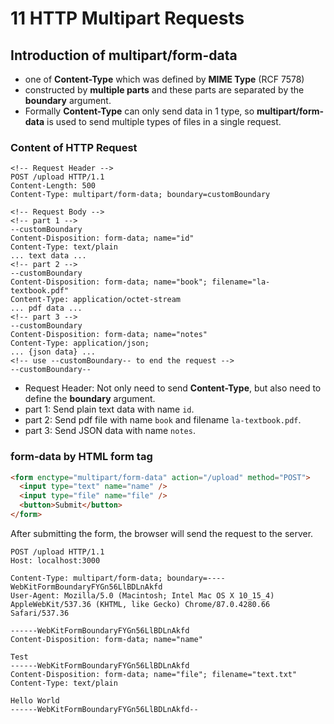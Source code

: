 # 11 HTTP Multipart Requests

## Introduction of multipart/form-data
-  one of **Content-Type** which was defined by **MIME Type** (RCF 7578)
-  constructed by **multiple parts** and these parts are separated by the **boundary** argument.
- Formally **Content-Type** can only send data in 1 type, so **multipart/form-data** is used to send multiple types of files in a single request.

### Content of HTTP Request
```http
<!-- Request Header -->
POST /upload HTTP/1.1
Content-Length: 500
Content-Type: multipart/form-data; boundary=customBoundary

<!-- Request Body -->
<!-- part 1 -->
--customBoundary
Content-Disposition: form-data; name="id"
Content-Type: text/plain
... text data ...
<!-- part 2 -->
--customBoundary
Content-Disposition: form-data; name="book"; filename="la-textbook.pdf"
Content-Type: application/octet-stream
... pdf data ...
<!-- part 3 -->
--customBoundary 
Content-Disposition: form-data; name="notes"
Content-Type: application/json;
... {json data} ...
<!-- use --customBoundary-- to end the request -->
--customBoundary--
```
- Request Header: Not only need to send **Content-Type**, but also need to define the **boundary** argument.
- part 1: Send plain text data with name `id`.
- part 2: Send pdf file with name `book` and filename `la-textbook.pdf`.
- part 3: Send JSON data with name `notes`.

### form-data by HTML form tag
```html
<form enctype="multipart/form-data" action="/upload" method="POST">
  <input type="text" name="name" />
  <input type="file" name="file" />
  <button>Submit</button>
</form> 
```
After submitting the form, the browser will send the request to the server.
```http
POST /upload HTTP/1.1
Host: localhost:3000

Content-Type: multipart/form-data; boundary=----WebKitFormBoundaryFYGn56LlBDLnAkfd
User-Agent: Mozilla/5.0 (Macintosh; Intel Mac OS X 10_15_4) AppleWebKit/537.36 (KHTML, like Gecko) Chrome/87.0.4280.66 Safari/537.36

------WebKitFormBoundaryFYGn56LlBDLnAkfd
Content-Disposition: form-data; name="name"

Test
------WebKitFormBoundaryFYGn56LlBDLnAkfd
Content-Disposition: form-data; name="file"; filename="text.txt"
Content-Type: text/plain

Hello World
------WebKitFormBoundaryFYGn56LlBDLnAkfd--
```